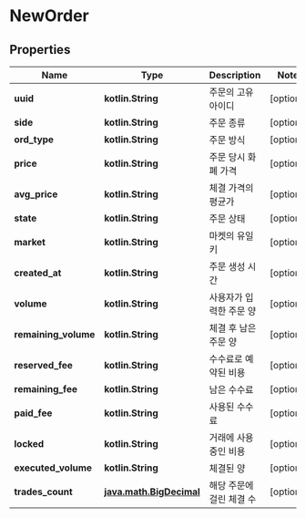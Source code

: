 
# NewOrder

## Properties
Name | Type | Description | Notes
------------ | ------------- | ------------- | -------------
**uuid** | **kotlin.String** | 주문의 고유 아이디 |  [optional]
**side** | **kotlin.String** | 주문 종류 |  [optional]
**ord_type** | **kotlin.String** | 주문 방식 |  [optional]
**price** | **kotlin.String** | 주문 당시 화폐 가격 |  [optional]
**avg_price** | **kotlin.String** | 체결 가격의 평균가 |  [optional]
**state** | **kotlin.String** | 주문 상태 |  [optional]
**market** | **kotlin.String** | 마켓의 유일키 |  [optional]
**created_at** | **kotlin.String** | 주문 생성 시간 |  [optional]
**volume** | **kotlin.String** | 사용자가 입력한 주문 양 |  [optional]
**remaining_volume** | **kotlin.String** | 체결 후 남은 주문 양 |  [optional]
**reserved_fee** | **kotlin.String** | 수수료로 예약된 비용 |  [optional]
**remaining_fee** | **kotlin.String** | 남은 수수료 |  [optional]
**paid_fee** | **kotlin.String** | 사용된 수수료 |  [optional]
**locked** | **kotlin.String** | 거래에 사용중인 비용 |  [optional]
**executed_volume** | **kotlin.String** | 체결된 양 |  [optional]
**trades_count** | [**java.math.BigDecimal**](java.math.BigDecimal.md) | 해당 주문에 걸린 체결 수 |  [optional]



